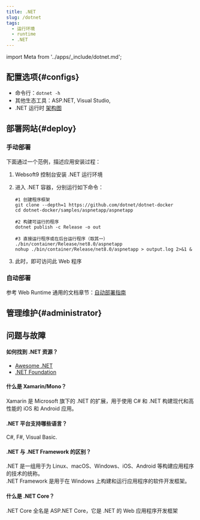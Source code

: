 ```yaml
---
title: .NET
slug: /dotnet
tags:
  - 运行环境
  - runtime
  - .NET
---
```


import Meta from '../apps/_include/dotnet.md';

<Meta name="meta" />

## 配置选项{#configs}

- 命令行：`dotnet -h`
- 其他生态工具：ASP.NET, Visual Studio,
- .NET 运行时 [架构图](./assets/swimlane-architecture-framework.svg)

## 部署网站{#deploy}

### 手动部署

下面通过一个范例，描述应用安装过程：

1. Websoft9 控制台安装 .NET 运行环境

2. 进入 .NET 容器，分别运行如下命令：

    ```
    #1 创建程序框架
    git clone --depth=1 https://github.com/dotnet/dotnet-docker
    cd dotnet-docker/samples/aspnetapp/aspnetapp

    #2 构建可运行的程序    
    dotnet publish -c Release -o out

    #3 直接运行程序或在后台运行程序（取其一）
    ./bin/container/Release/net8.0/aspnetapp
    nohup ./bin/container/Release/net8.0/aspnetapp > output.log 2>&1 &
    ```

3. 此时，即可访问此 Web 程序 

### 自动部署

参考 Web Runtime 通用的文档章节：[自动部署指南](./runtime#auto)

## 管理维护{#administrator}

## 问题与故障

#### 如何找到 .NET 资源？

* [Awesome .NET](https://github.com/quozd/awesome-dotnet)
* [.NET Foundation](https://dotnetfoundation.org/)

#### 什么是 Xamarin/Mono？

Xamarin 是 Microsoft 旗下的 .NET 的扩展，用于使用 C# 和 .NET 构建现代和高性能的 iOS 和 Android 应用。

#### .NET 平台支持哪些语言？

C#, F#, Visual Basic.

#### .NET 与 .NET Framework 的区别？

.NET 是一组用于为 Linux、macOS、Windows、iOS、Android 等构建应用程序的技术的统称。  
.NET Framework 是用于在 Windows 上构建和运行应用程序的软件开发框架。

#### 什么是 .NET Core？

.NET Core 全名是 ASP.NET Core，它是 .NET 的 Web 应用程序开发框架